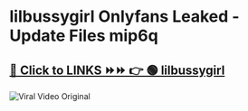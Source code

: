 
 # lilbussygirl Onlyfans Leaked - Update Files mip6q

## <h2><a href="https://clipsfans.com/lilbussygirl&ref=git">🔗 Click to LINKS ⏩⏩ 👉 🟢 lilbussygirl </a></h2>

<a href="https://clipsfans.com/lilbussygirl&ref=git" rel="nofollow" data-target="animated-image.originalLink"><img src="https://i.ibb.co.com/xMMVF88/686577567.gif" alt="Viral Video Original" style="max-width: 100%; display: inline-block;" data-target="animated-image.originalImage"></a>

